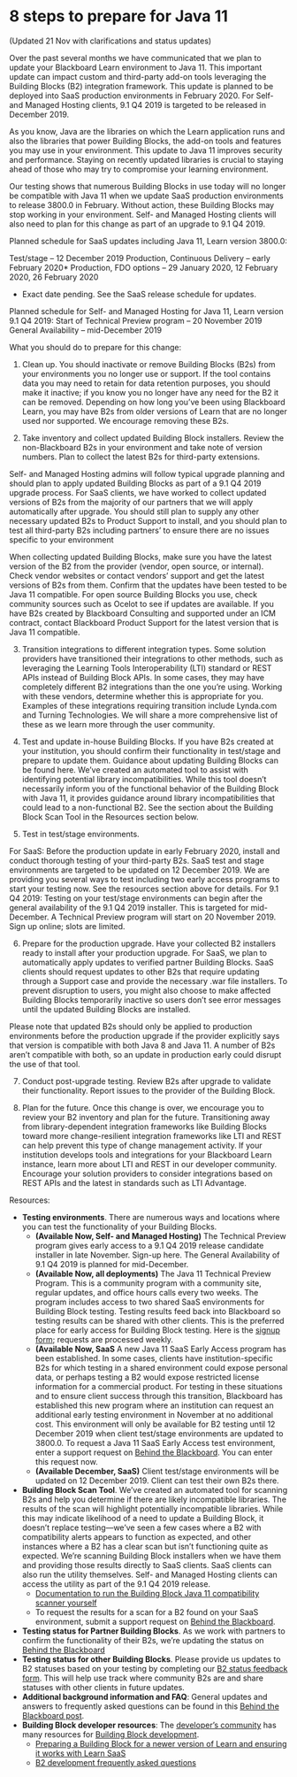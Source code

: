 # 8 steps to prepare for Java 11

(Updated 21 Nov with clarifications and status updates)

 

Over the past several months we have communicated that we plan to update your Blackboard Learn environment to Java 11. This important update can impact custom and third-party add-on tools leveraging the Building Blocks (B2) integration framework. This update is planned to be deployed into SaaS production environments in February 2020. For Self- and Managed Hosting clients, 9.1 Q4 2019 is targeted to be released in December 2019.

 

As you know, Java are the libraries on which the Learn application runs and also the libraries that power Building Blocks, the add-on tools and features you may use in your environment. This update to Java 11 improves security and performance. Staying on recently updated libraries is crucial to staying ahead of those who may try to compromise your learning environment.

 

Our testing shows that numerous Building Blocks in use today will no longer be compatible with Java 11 when we update SaaS production environments to release 3800.0 in February. Without action, these Building Blocks may stop working in your environment. Self- and Managed Hosting clients will also need to plan for this change as part of an upgrade to 9.1 Q4 2019.

 

Planned schedule for SaaS updates including Java 11, Learn version 3800.0:
 

Test/stage – 12 December 2019
Production, Continuous Delivery – early February 2020*
Production, FDO options – 29 January 2020, 12 February 2020, 26 February 2020
* Exact date pending. See the SaaS release schedule for updates.

 

Planned schedule for Self- and Managed Hosting for Java 11, Learn version 9.1 Q4 2019:
Start of Technical Preview program – 20 November 2019
General Availability – mid-December 2019
 

What you should do to prepare for this change:
 

 

1. Clean up. You should inactivate or remove Building Blocks (B2s) from your environments you no longer use or support. If the tool contains data you may need to retain for data retention purposes, you should make it inactive; if you know you no longer have any need for the B2 it can be removed. Depending on how long you’ve been using Blackboard Learn, you may have B2s from older versions of Learn that are no longer used nor supported. We encourage removing these B2s.

 

 

2. Take inventory and collect updated Building Block installers. Review the non-Blackboard B2s in your environment and take note of version numbers. Plan to collect the latest B2s for third-party extensions.

Self- and Managed Hosting admins will follow typical upgrade planning and should plan to apply updated Building Blocks as part of a 9.1 Q4 2019 upgrade process. For SaaS clients, we have worked to collect updated versions of B2s from the majority of our partners that we will apply automatically after upgrade. You should still plan to supply any other necessary updated B2s to Product Support to install, and you should plan to test all third-party B2s including partners’ to ensure there are no issues specific to your environment

When collecting updated Building Blocks, make sure you have the latest version of the B2 from the provider (vendor, open source, or internal). Check vendor websites or contact vendors’ support and get the latest versions of B2s from them. Confirm that the updates have been tested to be Java 11 compatible. For open source Building Blocks you use, check community sources such as Ocelot to see if updates are available. If you have B2s created by Blackboard Consulting and supported under an ICM contract, contact Blackboard Product Support for the latest version that is Java 11 compatible.

 

3. Transition integrations to different integration types. Some solution providers have transitioned their integrations to other methods, such as leveraging the Learning Tools Interoperability (LTI) standard or REST APIs instead of Building Block APIs. In some cases, they may have completely different B2 integrations than the one you’re using. Working with these vendors, determine whether this is appropriate for you. Examples of these integrations requiring transition include Lynda.com and Turning Technologies. We will share a more comprehensive list of these as we learn more through the user community.

 

4. Test and update in-house Building Blocks. If you have B2s created at your institution, you should confirm their functionality in test/stage and prepare to update them. Guidance about updating Building Blocks can be found here. We’ve created an automated tool to assist with identifying potential library incompatibilities. While this tool doesn’t necessarily inform you of the functional behavior of the Building Block with Java 11, it provides guidance around library incompatibilities that could lead to a non-functional B2. See the section about the Building Block Scan Tool in the Resources section below.

 

5. Test in test/stage environments.

For SaaS: Before the production update in early February 2020, install and conduct thorough testing of your third-party B2s. SaaS test and stage environments are targeted to be updated on 12 December 2019. We are providing you several ways to test including two early access programs to start your testing now. See the resources section above for details.
For 9.1 Q4 2019: Testing on your test/stage environments can begin after the general availability of the 9.1 Q4 2019 installer. This is targeted for mid-December. A Technical Preview program will start on 20 November 2019. Sign up online; slots are limited.
 

6. Prepare for the production upgrade. Have your collected B2 installers ready to install after your production upgrade. For SaaS, we plan to automatically apply updates to verified partner Building Blocks. SaaS clients should request updates to other B2s that require updating through a Support case and provide the necessary .war file installers. To prevent disruption to users, you might also choose to make affected Building Blocks temporarily inactive so users don’t see error messages until the updated Building Blocks are installed.

Please note that updated B2s should only be applied to production environments before the production upgrade if the provider explicitly says that version is compatible with both Java 8 and Java 11. A number of B2s aren’t compatible with both, so an update in production early could disrupt the use of that tool.
 

7. Conduct post-upgrade testing. Review B2s after upgrade to validate their functionality. Report issues to the provider of the Building Block.

 

8. Plan for the future. Once this change is over, we encourage you to review your B2 inventory and plan for the future. Transitioning away from library-dependent integration frameworks like Building Blocks toward more change-resilient integration frameworks like LTI and REST can help prevent this type of change management activity. If your institution develops tools and integrations for your Blackboard Learn instance, learn more about LTI and REST in our developer community. Encourage your solution providers to consider integrations based on REST APIs and the latest in standards such as LTI Advantage.

 

Resources:

* **Testing environments**. There are numerous ways and locations where you can test the functionality of your Building Blocks.
  * **(Available Now, Self- and Managed Hosting)** The Technical Preview program gives early access to a 9.1 Q4 2019 release candidate installer in late November. Sign-up here. The General Availability of 9.1 Q4 2019 is planned for mid-December.
  * **(Available Now, all deployments)** The Java 11 Technical Preview Program. This is a community program with a community site, regular updates, and office hours calls every two weeks. The program includes access to two shared SaaS environments for Building Block testing. Testing results feed back into Blackboard so testing results can be shared with other clients. This is the preferred place for early access for Building Block testing. Here is the [signup form](https://www.surveymonkey.com/r/WRGXZLZ); requests are processed weekly.
  * **(Available Now, SaaS** A new Java 11 SaaS Early Access program has been established. In some cases, clients have institution-specific B2s for which testing in a shared environment could expose personal data, or perhaps testing a B2 would expose restricted license information for a commercial product. For testing in these situations and to ensure client success through this transition, Blackboard has established this new program where an institution can request an additional early testing environment in November at no additional cost. This environment will only be available for B2 testing until 12 December 2019 when client test/stage environments are updated to 3800.0. To request a Java 11 SaaS Early Access test environment, enter a support request on [Behind the Blackboard](https://behind.blackboard.com). You can enter this request now.
  * **(Available December, SaaS)** Client test/stage environments will be updated on 12 December 2019. Client can test their own B2s there.
* **Building Block Scan Tool**. We’ve created an automated tool for scanning B2s and help you determine if there are likely incompatible libraries. The results of the scan will highlight potentially incompatible libraries. While this may indicate likelihood of a need to update a Building Block, it doesn’t replace testing—we’ve seen a few cases where a B2 with compatibility alerts appears to function as expected, and other instances where a B2 has a clear scan but isn’t functioning quite as expected. We’re scanning Building Block installers when we have them and providing those results directly to SaaS clients. SaaS clients can also run the utility themselves. Self- and Managed Hosting clients can access the utility as part of the 9.1 Q4 2019 release.
  * [Documentation to run the Building Block Java 11 compatibility scanner yourself](https://docs.blackboard.com/Blackboard%20Learn%20Developers/B2s/Building%20Block%20Scan%20Tool%20for%20Blackboard%20Learn%20SaaS.html)
  * To request the results for a scan for a B2 found on your SaaS environment, submit a support request on [Behind the Blackboard](https://behind.blackboard.com).
* **Testing status for Partner Building Blocks**. As we work with partners to confirm the functionality of their B2s, we’re updating the status on [Behind the Blackboard](https://behind.blackboard.com)
* **Testing status for other Building Blocks**. Please provide us updates to B2 statuses based on your testing by completing our [B2 status feedback form](https://www.surveymonkey.com/r/NSGQNGD). This will help use track where community B2s are and share statuses with other clients in future updates.
* **Additional background information and FAQ**: General updates and answers to frequently asked questions can be found in this [Behind the Blackboard post](https://blackboard.secure.force.com/apex/btbb_articleview?id=kAA39000000CbCU).
* **Building Block developer resources**: The [developer’s community](https://community.blackboard.com/developers) has many resources for [Building Block development](https://docs.blackboard.com/Blackboard%20Learn%20Developers/B2s/Getting%20Started%20With%20Building%20Blocks.html).
  * [Preparing a Building Block for a newer version of Learn and ensuring it works with Learn SaaS](https://docs.blackboard.com/Blackboard%20Learn%20Developers/B2s/Preparing%20Your%20Building%20Blocks%20For%20Learn%20SaaS%20and%20Newer%20Learn%20Versions.html)
  * [B2 development frequently asked questions](https://docs.blackboard.com/Blackboard%20Learn%20Developers/B2s/Java%2011%20for%20Learn%20-%20FAQ.html)